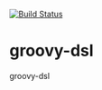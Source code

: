 [![Build Status](https://travis-ci.com/PolomskiBartlomiej/groovy-dsl.svg?token=PwyvjePQ7aiAX51hSYLE&branch=master)](https://travis-ci.com/PolomskiBartlomiej/groovy-dsl)

# groovy-dsl
groovy-dsl
